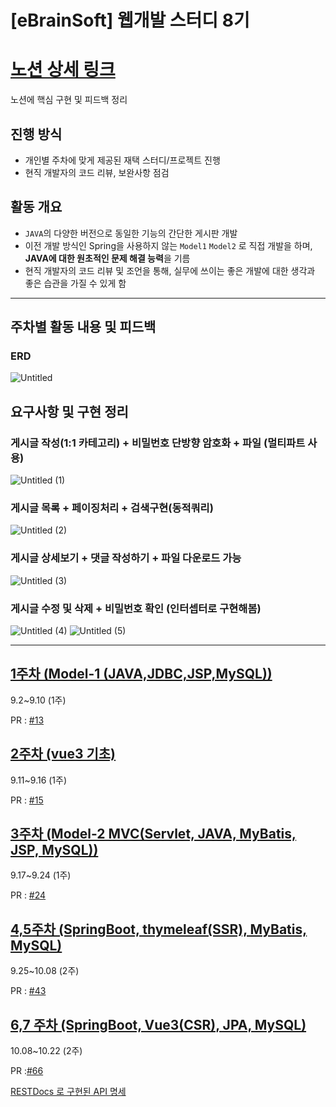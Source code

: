 # [eBrainSoft] 웹개발 스터디 8기

# [노션 상세 링크](https://invincible-sesame-584.notion.site/EBrainSoft-8-a0632661023942e78d9cdb159a20581b)
노션에 핵심 구현 및 피드백 정리

## 진행 방식

- 개인별 주차에 맞게 제공된 재택 스터디/프로젝트 진행
- 현직 개발자의 코드 리뷰, 보완사항 점검

## 활동 개요

- `JAVA`의 다양한 버전으로 동일한 기능의 간단한 게시판 개발
- 이전 개발 방식인 Spring을 사용하지 않는 `Model1` `Model2` 로 직접 개발을 하며, **JAVA에 대한 원초적인 문제 해결 능력**을 기름
- 현직 개발자의 코드 리뷰 및 조언을 통해, 실무에 쓰이는 좋은 개발에 대한 생각과 좋은 습관을 가질 수 있게 함

---
## 주차별 활동 내용 및 피드백
### ERD

![Untitled](https://github.com/kawkmin/eBrainSoft_Assignments/assets/86940335/03ecc789-576f-4106-ba43-2ed0f954096b)



## 요구사항 및 구현 정리

### 게시글 작성(1:1 카테고리) + 비밀번호 단방향 암호화 + 파일 (멀티파트 사용)

![Untitled (1)](https://github.com/kawkmin/eBrainSoft_Assignments/assets/86940335/e80b27a3-8d7a-48e2-8c18-7c43cf6ea05b)


### **게시글 목록 + 페이징처리 + 검색구현(동적쿼리)**

![Untitled (2)](https://github.com/kawkmin/eBrainSoft_Assignments/assets/86940335/d01283da-8870-4cfe-aa34-acff0887dc9a)


### **게시글 상세보기 + 댓글 작성하기 + 파일 다운로드 가능**

![Untitled (3)](https://github.com/kawkmin/eBrainSoft_Assignments/assets/86940335/97e4ebe3-8063-4a7b-b2e8-8801ea9216e1)


### 게시글 수정 및 삭제 + 비밀번호 확인 (인터셉터로 구현해봄)

![Untitled (4)](https://github.com/kawkmin/eBrainSoft_Assignments/assets/86940335/0691dc5a-9359-4905-bd2d-e961ac51f349)
![Untitled (5)](https://github.com/kawkmin/eBrainSoft_Assignments/assets/86940335/6c626f69-572d-4146-8a29-9dcc0d88c12d)


--- 

## [1주차 (Model-1 (JAVA,JDBC,JSP,MySQL))](https://github.com/kawkmin/eBrainSoft_Assignments/tree/4_week/eb-study-templates-1week)
9.2~9.10 (1주)

PR : [#13](https://github.com/kawkmin/eBrainSoft_Assignments/pull/13)

## [2주차 (vue3 기초)](https://github.com/kawkmin/eBrainSoft_Assignments/tree/4_week/eb-study-templates-plusweek)
9.11~9.16 (1주)

PR : [#15](https://github.com/kawkmin/eBrainSoft_Assignments/pull/15)

## [3주차 (Model-2 MVC(Servlet, JAVA, MyBatis, JSP, MySQL)) ](https://github.com/kawkmin/eBrainSoft_Assignments/tree/4_week/eb-study-templates-2week)
9.17~9.24 (1주)

PR : [#24](https://github.com/kawkmin/eBrainSoft_Assignments/pull/24)

## [4,5주차 (SpringBoot, thymeleaf(SSR), MyBatis, MySQL) ](https://github.com/kawkmin/eBrainSoft_Assignments/tree/4_week/eb-study-templates-3week)
9.25~10.08 (2주)

PR : [#43](https://github.com/kawkmin/eBrainSoft_Assignments/pull/43)

## [6,7 주차 (SpringBoot, Vue3(CSR), JPA, MySQL)](https://github.com/kawkmin/eBrainSoft_Assignments/tree/4_week/eb-study-templates-4week-backend)
10.08~10.22 (2주)

PR :[#66](https://github.com/kawkmin/eBrainSoft_Assignments/pull/66)

[RESTDocs 로 구현된 API 명세](/eb-study-templates-4week-backend/src/main/resources/static/index.html)
